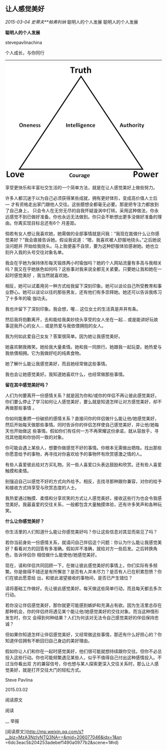 ##  让人感觉美好

_2015-03-04_ _史蒂夫**帕弗利纳_ 聪明人的个人发展 聪明人的个人发展

**聪明人的个人发展**

stevepavlinachina

个人成长，与你同行

__ __

![](_resources/让人感觉美好image0.jpg)

  

享受更快乐和丰富社交生活的一个简单方法，就是在让人感觉美好上做些努力。

  

许多人都沉迷于以为自己必须获得某些成就，拥有更好体形，变成高价值人士后 — 才有资格走出家门跟他人交往。这些臆想全都毫无必要。那是把专注力都放到了自己身上，
只会令人在无穷无尽的自我怀疑漩涡中打转。采用这种做法，你永远感觉不到已做好准备。你也永远无法做到。你只会不断想出更多没做好准备的理由。你离实现目标总还有6个
月差距。

  

倘若有女人想让我喜欢她，她需做的全部事情就是问我：“我现在能做什么让你感觉美好？”我会直接告诉她。假设我说道：“嗯，我喜欢被人舒服地挠头。”之后她说没问题并
开始给我挠头。马上我便喜不自禁，要为这种舒服体验感谢她。她也立刻升入我的头号交往对象名单。

  

我会在乎她为保持体形每天锻炼两小时瑜伽吗？她的个人网站流量有多高与我相关吗？我又在乎她肤色如何吗？这些事对我来说全都无关紧要。只要她让我和她在一起时感觉美好
，我当然就喜欢她。

  

相反，她可以试着用另一种方式给我留下深刻印象。她可以谈论自己所受教育和事业野心。她可以谈论以往的那些男友，还有他们有多崇拜她。她还可以告诉我练习了十多年的瑜
伽功夫。

  

我也许留下了深刻印象。我会想，喔... 这位女士的生活真是井井有条。

  

然后我将抱歉离开，去和能给我美妙挠头享受的女人坐在一起... 或是能讲好玩故事逗我开心的女人... 或是热爱与我依偎拥抱的女人。

  

我为何如此爱自己女友？答案很简单。因为她让我感觉美好。

  

她喜欢朝我微笑。她给我大量柔情。她和我一同旅行。她跟我一起玩耍。她热爱与我依偎相拥。它为我做好吃的纯素食物。

  

她了解什么能让我感觉美好，而且她经常做这些事情。

  

我也会让她感觉美好。我知道她喜欢什么，也经常做那些事情。

  

  

**留在其中感觉美好吗？**

  

人们为何要离开一份感情关系？就是因为你和/或你的伴侣不再让彼此感觉美好。你们要么停止了学习如何让人感觉美好，要么就是知道怎样让对方感觉美好，却不再做那些事情
。

  

你如何能重燃一份破损的感情关系？直接问你的伴侣做什么能让他/她感觉美好，然后开始每天做那些事情。同时告诉你的伴侣怎样使自己感觉美好，并让他/她每天也开始做这
些事情。假如你们有任何一方不再荣耀这份承诺，就从容放手，寻找其他能和你协同一致的对象。

  

你可能会遇上某些人，想要你做感觉不好的事情。你根本无需做出牺牲。找出那些你愿意给予的事物，再寻找对你喜欢给予的事物怀有欣赏感激之情的人。

  

有些人喜爱彼此给对方买礼物。另一些人喜爱口头表达鼓励和欣赏。还有些人喜爱触摸和柔情。

  

别强迫自己以感觉不好的方式向外给予。相反，去找寻那种跟你兼容，对你的给予和接收方式持享受与欣赏态度的人士。

  

我热爱通过触摸、柔情和分享欢笑的方式让人感觉美好。接收这些行为也会令我感觉美好。我最喜爱的交往关系，一般都包含大量触摸体验，还有许多笑声和各种玩笑。

  

  

**什么让你感觉美好？**

  

你生活里的人们知道什么能让你感觉美好吗？你让这些信息对其显而易见了吗？

  

若你当前身处一份感情关系，就请问自己伴侣这个问题：你认为什么能让我感觉美好？看看对方的回答有多准确。假如并不准确，就给对方一些启发。之后转换角色，告诉伴侣你
相信做什么能使他/她感觉美好。

  

现在，请和伴侣共同回顾一下，在做让彼此感觉美好的事情上，你们实际有多频繁。你是做得不错还是有所懈怠？是否有人并未尽力？是否有人已在积累怨愤？你们在彼此愿意给
出，和彼此渴望接收的事物间，是否已产生错位？

  

请将基础工作做好。先让彼此感觉美好。每天做这些简单行动，而且每天都去多次行动。

  

若你没让伴侣感觉美好，那你就更可能感到嫉妒和充满占有欲。因为生活里总存在那种机会，你的伴侣终将遇见某个能让他/她感觉美好的交往对象。而当这种情形发生时，你又
会得到何种结果？人们为何该对无法令自己感觉美好的伴侣保持忠诚？

  

但如果你知道怎样让伴侣感觉美好，又经常做这些事情，那还有什么好担心的？你知道伴侣拥有不断回归自己身边的美好理由。

  

假如你让人们和你在一起时感觉美好，他们很可能就想持续跟你交往。但你不必总投入这些行动。你也可能频繁遇见某些人，似乎不值得自己付出这种感情投入。不过当你看出双
方的兼容信号，你也想与某人探索更深入交往关系时，那么让人感觉美好，就是打开交往大门的轻松方式。

  

  

Steve Pavlina

2015.03.02

  

  

阅读原文

阅读

__ 举报

[阅读原文](http://mp.weixin.qq.com/s?__biz=MzA3NzIyNTQ3NA==&mid=206077046&idx=1&sn
=6dc3eac5b204253adebef1490a0977b2&scene=1#rd)

